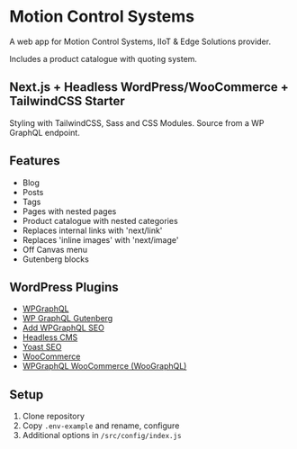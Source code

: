 # Motion Control Systems

A web app for Motion Control Systems, IIoT & Edge Solutions provider.

Includes a product catalogue with quoting system.

## Next.js + Headless WordPress/WooCommerce + TailwindCSS Starter

Styling with TailwindCSS, Sass and CSS Modules.
Source from a WP GraphQL endpoint.

## Features

- Blog
- Posts
- Tags
- Pages with nested pages
- Product catalogue with nested categories
- Replaces internal links with 'next/link'
- Replaces 'inline images' with 'next/image'
- Off Canvas menu
- Gutenberg blocks

## WordPress Plugins

- [WPGraphQL](https://wordpress.org/plugins/wp-graphql/)
- [WP GraphQL Gutenberg](https://github.com/pristas-peter/wp-graphql-gutenberg)
- [Add WPGraphQL SEO](https://wordpress.org/plugins/add-wpgraphql-seo/)
- [Headless CMS](https://wordpress.org/plugins/headless-cms/)
- [Yoast SEO](https://wordpress.org/plugins/wordpress-seo/)
- [WooCommerce](https://wordpress.org/plugins/woocommerce/)
- [WPGraphQL WooCommerce (WooGraphQL)](https://github.com/wp-graphql/wp-graphql-woocommerce)

## Setup

1. Clone repository
2. Copy `.env-example` and rename, configure
3. Additional options in `/src/config/index.js`
